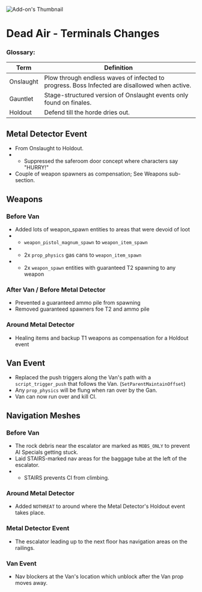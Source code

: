 ![Add-on's Thumbnail](https://github.com/orinuse/L4D2_default_map_addons/blob/main/coop/MP-DeadAirTerminals/resources/xd1.png?raw=true)
# Dead Air - Terminals Changes

### Glossary:
| Term | Definition |
| ---- | ---------- |
Onslaught | Plow through endless waves of infected to progress. Boss Infected are disallowed when active. |
Gauntlet | Stage-structured version of Onslaught events only found on finales. |
Holdout | Defend till the horde dries out. |

## Metal Detector Event
- From Onslaught to Holdout.
- - Suppressed the saferoom door concept where characters say "HURRY!"
- Couple of weapon spawners as compensation; See Weapons sub-section.

## Weapons
### Before Van
- Added lots of weapon_spawn entities to areas that were devoid of loot 
- - `weapon_pistol_magnum_spawn` to `weapon_item_spawn`  
- - 2x `prop_physics` gas cans to `weapon_item_spawn`  
- - 2x `weapon_spawn` entities with guaranteed T2 spawning to any weapon
### After Van / Before Metal Detector
- Prevented a guaranteed ammo pile from spawning  
- Removed guaranteed spawners foe T2 and ammo pile
### Around Metal Detector
- Healing items and backup T1 weapons as compensation for a Holdout event  

## Van Event
- Replaced the push triggers along the Van's path with a `script_trigger_push` that follows the Van. (`SetParentMaintainOffset`)
- Any `prop_physics` will be flung when ran over by the Gan.
- Van can now run over and kill CI.

## Navigation Meshes
### Before Van
- The rock debris near the escalator are marked as `MOBS_ONLY` to prevent AI Specials getting stuck.
- Laid STAIRS-marked nav areas for the baggage tube at the left of the escalator.
- - STAIRS prevents CI from climbing.
### Around Metal Detector
- Added `NOTHREAT` to around where the Metal Detector's Holdout event takes place.
### Metal Detector Event
- The escalator leading up to the next floor has navigation areas on the railings.
### Van Event
- Nav blockers at the Van's location which unblock after the Van prop moves away.
